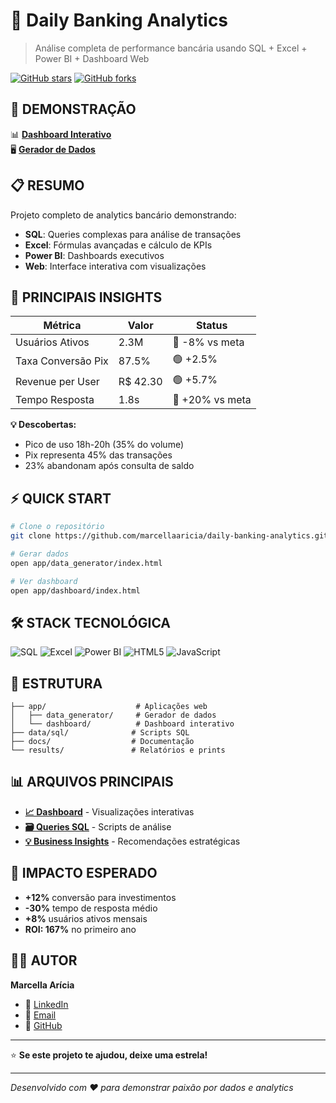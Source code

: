 # 🏦 Daily Banking Analytics

> Análise completa de performance bancária usando SQL + Excel + Power BI + Dashboard Web

[![GitHub stars](https://img.shields.io/github/stars/marcellaaricia/daily-banking-analytics?style=social)](https://github.com/marcellaaricia/daily-banking-analytics/stargazers)
[![GitHub forks](https://img.shields.io/github/forks/marcellaaricia/daily-banking-analytics?style=social)](https://github.com/marcellaaricia/daily-banking-analytics/network/members)

## 🚀 **DEMONSTRAÇÃO**

📊 **[Dashboard Interativo](https://marcellaaricia.github.io/daily-banking-analytics/app/dashboard/)**  
🖥️ **[Gerador de Dados](https://marcellaaricia.github.io/daily-banking-analytics/app/data_generator/)**

## 📋 **RESUMO**

Projeto completo de analytics bancário demonstrando:
- **SQL**: Queries complexas para análise de transações
- **Excel**: Fórmulas avançadas e cálculo de KPIs  
- **Power BI**: Dashboards executivos
- **Web**: Interface interativa com visualizações

## 🎯 **PRINCIPAIS INSIGHTS**

| Métrica | Valor | Status |
|---------|-------|--------|
| Usuários Ativos | 2.3M | 🔴 -8% vs meta |
| Taxa Conversão Pix | 87.5% | 🟢 +2.5% |
| Revenue per User | R$ 42.30 | 🟢 +5.7% |
| Tempo Resposta | 1.8s | 🔴 +20% vs meta |

**💡 Descobertas:**
- Pico de uso 18h-20h (35% do volume)
- Pix representa 45% das transações
- 23% abandonam após consulta de saldo

## ⚡ **QUICK START**

```bash
# Clone o repositório
git clone https://github.com/marcellaaricia/daily-banking-analytics.git

# Gerar dados
open app/data_generator/index.html

# Ver dashboard
open app/dashboard/index.html
```

## 🛠️ **STACK TECNOLÓGICA**

![SQL](https://img.shields.io/badge/-SQL-4479A1?style=flat&logo=postgresql&logoColor=white)
![Excel](https://img.shields.io/badge/-Excel-217346?style=flat&logo=microsoft-excel&logoColor=white)
![Power BI](https://img.shields.io/badge/-Power%20BI-F2C811?style=flat&logo=power-bi&logoColor=black)
![HTML5](https://img.shields.io/badge/-HTML5-E34F26?style=flat&logo=html5&logoColor=white)
![JavaScript](https://img.shields.io/badge/-JavaScript-F7DF1E?style=flat&logo=javascript&logoColor=black)

## 📁 **ESTRUTURA**

```
├── app/                    # Aplicações web
│   ├── data_generator/     # Gerador de dados
│   └── dashboard/          # Dashboard interativo
├── data/sql/              # Scripts SQL
├── docs/                  # Documentação
└── results/               # Relatórios e prints
```

## 📊 **ARQUIVOS PRINCIPAIS**

- **[📈 Dashboard](app/dashboard/index.html)** - Visualizações interativas
- **[🗃️ Queries SQL](data/sql/)** - Scripts de análise  
- **[💡 Business Insights](docs/BUSINESS_INSIGHTS.md)** - Recomendações estratégicas

## 🎯 **IMPACTO ESPERADO**

- **+12%** conversão para investimentos
- **-30%** tempo de resposta médio  
- **+8%** usuários ativos mensais
- **ROI: 167%** no primeiro ano

## 👨‍💻 **AUTOR**

**Marcella Arícia**
- 💼 [LinkedIn](https://linkedin.com/in/marcella-aricia)
- 📧 [Email](mailto:marcella.aricia@live.com)
- 🐙 [GitHub](https://github.com/marcellaaricia)

---

⭐ **Se este projeto te ajudou, deixe uma estrela!**

---

*Desenvolvido com ❤️ para demonstrar paixão por dados e analytics*
